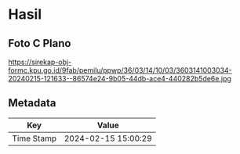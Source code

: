 # Hasil

## Foto C Plano

https://sirekap-obj-formc.kpu.go.id/9fab/pemilu/ppwp/36/03/14/10/03/3603141003034-20240215-121633--86574e24-9b05-44db-ace4-440282b5de6e.jpg


## Metadata

| Key        | Value               |
| ---------- | ------------------- |
| Time Stamp | 2024-02-15 15:00:29 |



